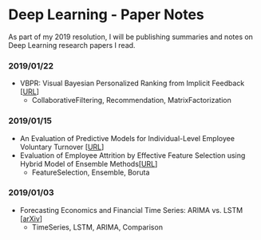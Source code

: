 # Deep Learning - Paper Notes
As part of my 2019 resolution, I will be publishing summaries and notes on Deep Learning research papers I read.

### 2019/01/22
- VBPR: Visual Bayesian Personalized Ranking from Implicit Feedback [[URL](https://cseweb.ucsd.edu/~jmcauley/pdfs/aaai16.pdf)]
    - CollaborativeFiltering, Recommendation, MatrixFactorization
### 2019/01/15
- An Evaluation of Predictive Models for Individual-Level Employee Voluntary Turnover [[URL](http://arno.uvt.nl/show.cgi?fid=144863)]
- Evaluation of Employee Attrition by Effective Feature Selection using Hybrid Model of Ensemble Methods[[URL](http://trap.ncirl.ie/3085/1/divyangjain.pdf)]
    - FeatureSelection, Ensemble, Boruta
### 2019/01/03
- Forecasting Economics and Financial Time Series: ARIMA vs. LSTM [[arXiv](https://arxiv.org/abs/1803.06386)]
    - TimeSeries, LSTM, ARIMA, Comparison

